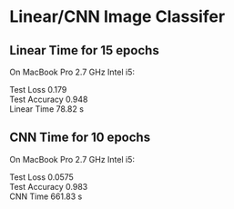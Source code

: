 # Linear/CNN Image Classifer

## Linear Time for 15 epochs

On MacBook Pro 2.7 GHz Intel i5:   

Test Loss 0.179  
Test Accuracy 0.948  
Linear Time 78.82 s  

## CNN Time for 10 epochs

On MacBook Pro 2.7 GHz Intel i5:   

Test Loss 0.0575  
Test Accuracy 0.983  
CNN Time 661.83 s  

